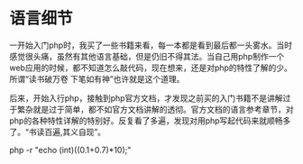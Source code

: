 # 语言细节

一开始入门php时，我买了一些书籍来看，每一本都是看到最后都一头雾水。当时感觉很头痛，虽然有其他语言基础，但是仍旧不得其法。当自己用php制作一个web应用的时候，都不知道怎么敲代码，现在想来，还是对php的特性了解的少。所谓“读书破万卷 下笔如有神”也许就是这个道理。

后来，开始入行php，接触到php官方文档，才发现之前买的入门书籍不是讲解过于繁杂就是过于简单，都不如官方文档讲解的透彻。官方文档的语言参考章节，对php的各种特性详解的特别好。反复看了多遍，发现对用php写起代码来就顺畅多了。“书读百遍,其义自现”。

php -r "echo (int)((0.1+0.7)*10);"